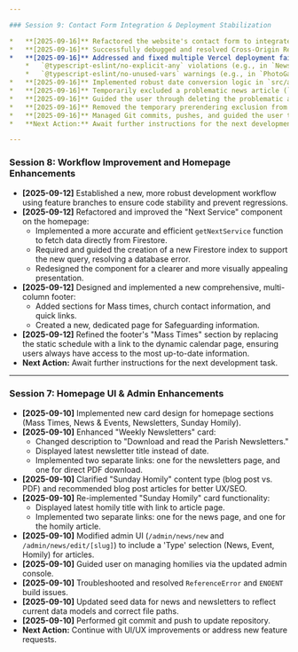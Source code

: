```yaml
---

### Session 9: Contact Form Integration & Deployment Stabilization

*   **[2025-09-16]** Refactored the website's contact form to integrate with an n8n webhook, replacing the previous Firebase Cloud Function for improved flexibility and control over email sending.
*   **[2025-09-16]** Successfully debugged and resolved Cross-Origin Resource Sharing (CORS) issues between the Next.js frontend and the n8n instance, ensuring proper communication.
*   **[2025-09-16]** Addressed and fixed multiple Vercel deployment failures caused by pre-existing linting errors across various components, including:
    *   `@typescript-eslint/no-explicit-any` violations (e.g., in `NewsHighlights.tsx`, `ScheduleCalendar.tsx`, `firebase.ts`, and admin news pages).
    *   `@typescript-eslint/no-unused-vars` warnings (e.g., in `PhotoGallery.tsx`).
*   **[2025-09-16]** Implemented robust date conversion logic in `src/app/news/[slug]/page.tsx` to correctly handle Firestore `Timestamp` and standard `Date` objects, resolving prerendering errors during static page generation.
*   **[2025-09-16]** Temporarily excluded a problematic news article (`parish-summer-fete-2025-success`) from prerendering to unblock the Vercel build, confirming a data-related issue.
*   **[2025-09-16]** Guided the user through deleting the problematic article from Firestore.
*   **[2025-09-16]** Removed the temporary prerendering exclusion from the code after the data issue was resolved.
*   **[2025-09-16]** Managed Git commits, pushes, and guided the user through the GitHub pull request and merge process to ensure all fixes were deployed to the `main` branch.
*   **Next Action:** Await further instructions for the next development task.

---
```


### Session 8: Workflow Improvement and Homepage Enhancements

*   **[2025-09-12]** Established a new, more robust development workflow using feature branches to ensure code stability and prevent regressions.
*   **[2025-09-12]** Refactored and improved the "Next Service" component on the homepage:
    *   Implemented a more accurate and efficient `getNextService` function to fetch data directly from Firestore.
    *   Required and guided the creation of a new Firestore index to support the new query, resolving a database error.
    *   Redesigned the component for a clearer and more visually appealing presentation.
*   **[2025-09-12]** Designed and implemented a new comprehensive, multi-column footer:
    *   Added sections for Mass times, church contact information, and quick links.
    *   Created a new, dedicated page for Safeguarding information.
*   **[2025-09-12]** Refined the footer's "Mass Times" section by replacing the static schedule with a link to the dynamic calendar page, ensuring users always have access to the most up-to-date information.
*   **Next Action:** Await further instructions for the next development task.

---

### Session 7: Homepage UI & Admin Enhancements

*   **[2025-09-10]** Implemented new card design for homepage sections (Mass Times, News & Events, Newsletters, Sunday Homily).
*   **[2025-09-10]** Enhanced "Weekly Newsletters" card:
    *   Changed description to "Download and read the Parish Newsletters."
    *   Displayed latest newsletter title instead of date.
    *   Implemented two separate links: one for the newsletters page, and one for direct PDF download.
*   **[2025-09-10]** Clarified "Sunday Homily" content type (blog post vs. PDF) and recommended blog post articles for better UX/SEO.
*   **[2025-09-10]** Re-implemented "Sunday Homily" card functionality:
    *   Displayed latest homily title with link to article page.
    *   Implemented two separate links: one for the news page, and one for the homily article.
*   **[2025-09-10]** Modified admin UI (`/admin/news/new` and `/admin/news/edit/[slug]`) to include a 'Type' selection (News, Event, Homily) for articles.
*   **[2025-09-10]** Guided user on managing homilies via the updated admin console.
*   **[2025-09-10]** Troubleshooted and resolved `ReferenceError` and `ENOENT` build issues.
*   **[2025-09-10]** Updated seed data for news and newsletters to reflect current data models and correct file paths.
*   **[2025-09-10]** Performed git commit and push to update repository.
*   **Next Action:** Continue with UI/UX improvements or address new feature requests.